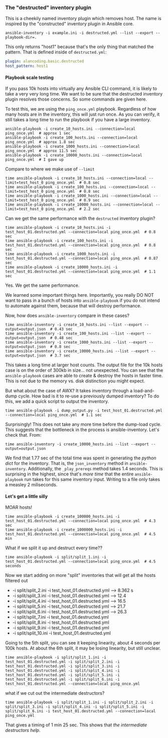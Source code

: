 ### The "destructed" inventory plugin

This is a cheekily named inventory plugin which removes host.
The name is inspired by the "constructed" inventory plugin in Ansible core.

```
ansible-inventory -i example.ini -i destructed.yml --list --export --playbook-dir=.
```

This only returns "host1" because that's the only thing that matched the pattern.
That is defined inside of `destructed.yml`:

```yaml
plugin: alancoding.basic.destructed
host_pattern: host1
```

#### Playbook scale testing

If you pass 10k hosts into virtually any Ansible CLI command, it is likely
to take a very very long time. We want to be sure that the destructed
inventory plugin resolves those concerns. So some commands are given here.

To test this, we are using the `ping_once.yml` playbook.
Regardless of how many hosts are in the inventory, this will just run once.
As you can verify, it still takes a long time to run the playbook if you have a large inventory.

```
ansible-playbook -i create_10_hosts.ini --connection=local ping_once.yml  # approx 1 sec
ansible-playbook -i create_100_hosts.ini --connection=local ping_once.yml  # approx 1.8 sec
ansible-playbook -i create_1000_hosts.ini --connection=local ping_once.yml  # approx 11.5 sec
ansible-playbook -i create_10000_hosts.ini --connection=local ping_once.yml  # I gave up
```

Compare to where we make use of `--limit`

```
time ansible-playbook -i create_10_hosts.ini --connection=local --limit=test_host_0 ping_once.yml  # 0.8 sec
time ansible-playbook -i create_100_hosts.ini --connection=local --limit=test_host_0 ping_once.yml  # 0.8 sec
time ansible-playbook -i create_1000_hosts.ini --connection=local --limit=test_host_0 ping_once.yml  # 0.9 sec
time ansible-playbook -i create_10000_hosts.ini --connection=local --limit=test_host_0 ping_once.yml  # 2.2 sec
```

Can we get the same performance with the `destructed` inventory plugin?

```
time ansible-playbook -i create_10_hosts.ini -i test_host_01.destructed.yml --connection=local ping_once.yml  # 0.8 sec
time ansible-playbook -i create_100_hosts.ini -i test_host_01.destructed.yml --connection=local ping_once.yml  # 0.8 sec
time ansible-playbook -i create_1000_hosts.ini -i test_host_01.destructed.yml --connection=local ping_once.yml  # 0.87 sec
time ansible-playbook -i create_10000_hosts.ini -i test_host_01.destructed.yml --connection=local ping_once.yml  # 1.1 sec
```

Yes. We get the same performance.

We learned some important things here.
Importantly, you really DO NOT want to pass in a bunch of hosts into `ansible-playbook`
if you do not intend to automate against them, because that will destroy performance.

Now, how does `ansible-inventory` compare in these cases?

```
time ansible-inventory -i create_10_hosts.ini --list --export --output=output.json  # 0.43 sec
time ansible-inventory -i create_100_hosts.ini --list --export --output=output.json  # 0.48 sec
time ansible-inventory -i create_1000_hosts.ini --list --export --output=output.json  # 0.8 sec
time ansible-inventory -i create_10000_hosts.ini --list --export --output=output.json  # 3.7 sec
```

This takes a long time at larger host counts.
The output file for the 10k hosts case is on the order of 300kb in size... not unexpected.
You can see that the `ansible-playbook` cases are able to create & destroy the hosts in faster time.
This is not due to the memory vs. disk distinction you might expect.

But what about the case of AWX? It takes inventory through a load-and-dump cycle.
How bad is it to re-use a previously dumped inventory?
To do this, we add a quick script to output the inventory.

```
time ansible-playbook -i dump_output.py -i test_host_01.destructed.yml --connection=local ping_once.yml  # 1.1 sec
```

Surprisingly! This does not take any more time before the dump-load cycle.
This suggests that the bottleneck in the process is ansible-inventory.
Let's check that. From:

```
time ansible-inventory -i create_10000_hosts.ini --list --export --output=output.json
```

We find that 1.77 sec of the total time was spent in generating the _python dict_ for the inventory.
That is, the `json_inventory` method in `ansible-inventory`.
Additionally, the `_play_prereqs` method takes 1.4 seconds.
This is surprising in the highest, since that's _more time_ that the entire `ansible-playbook`
run takes for this same inventory input.
Writing to a file only takes a measley 2 miliseconds.

#### Let's get a little silly

MOAR hosts!

```
time ansible-playbook -i create_100000_hosts.ini -i test_host_01.destructed.yml --connection=local ping_once.yml  # 4.3 sec
time ansible-playbook -i create_1000000_hosts.ini -i test_host_01.destructed.yml --connection=local ping_once.yml  # 4.5 min
```

What if we split it up and destruct every time??

```
time ansible-playbook -i split/split_1.ini -i test_host_01.destructed.yml --connection=local ping_once.yml  # 4.5 seconds
```

Now we start adding on more "split" inventories that will get all the hosts filtered out
 - -i split/split_2.ini -i test_host_01.destructed.yml --> 8.362 s
 - -i split/split_3.ini -i test_host_01.destructed.yml --> 12.4
 - -i split/split_4.ini -i test_host_01.destructed.yml --> 16.5
 - -i split/split_5.ini -i test_host_01.destructed.yml --> 21.7
 - -i split/split_6.ini -i test_host_01.destructed.yml --> 26.3
 - -i split/split_7.ini -i test_host_01.destructed.yml
 - -i split/split_8.ini -i test_host_01.destructed.yml
 - -i split/split_9.ini -i test_host_01.destructed.yml
 - -i split/split_10.ini -i test_host_01.destructed.yml

Going to the 5th split, you can see it keeping linearity, about 4 seconds per 100k hosts.
At about the 6th split, it may be losing linearity, but still unclear.

```
time ansible-playbook -i split/split_1.ini -i test_host_01.destructed.yml -i split/split_2.ini -i test_host_01.destructed.yml -i split/split_3.ini -i test_host_01.destructed.yml -i split/split_4.ini -i test_host_01.destructed.yml -i split/split_5.ini -i test_host_01.destructed.yml -i split/split_6.ini -i test_host_01.destructed.yml --connection=local ping_once.yml
```

what if we cut out the intermediate destructors?

```
time ansible-playbook -i split/split_1.ini -i split/split_2.ini -i split/split_3.ini -i split/split_4.ini -i split/split_5.ini -i split/split_6.ini -i test_host_01.destructed.yml --connection=local ping_once.yml
```

That gives a timing of 1 min 25 sec.
This shows that _the intermediate destructors help_.
